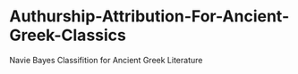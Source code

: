 # Authurship-Attribution-For-Ancient-Greek-Classics
Navie Bayes Classifition for Ancient Greek Literature
